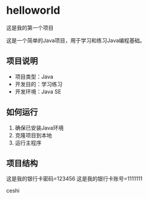 # helloworld

这是我的第一个项目

这是一个简单的Java项目，用于学习和练习Java编程基础。

## 项目说明
- 项目类型：Java
- 开发目的：学习练习
- 开发环境：Java SE

## 如何运行
1. 确保已安装Java环境
2. 克隆项目到本地
3. 运行主程序

## 项目结构

这是我的银行卡密码=123456
这是我的银行卡账号=1111111

ceshi
